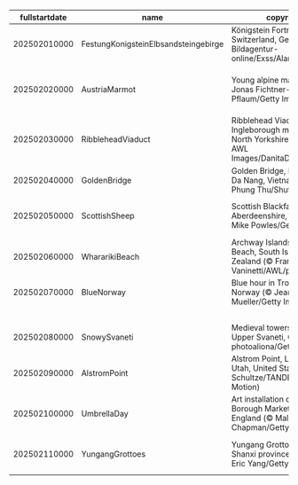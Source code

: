 |fullstartdate|name|copyright|title|image|
|--|--|--|--|--|
202502010000|FestungKonigsteinElbsandsteingebirge|Königstein Fortress, Saxon Switzerland, Germany (© Bildagentur-online/Exss/Alamy)|Snow and stone|![](/en-GB/2025/02/202502010000FestungKonigsteinElbsandsteingebirge.jpg)|
202502020000|AustriaMarmot|Young alpine marmot (© Jonas Fichtner-Pflaum/Getty Images)|Marm-velous way to go Altitude attitude|![](/en-GB/2025/02/202502020000AustriaMarmot.jpg)|
202502030000|RibbleheadViaduct|Ribblehead Viaduct and Ingleborough mountain, North Yorkshire, England (© AWL Images/DanitaDelimont.com)|Bridging history, one arch at a time|![](/en-GB/2025/02/202502030000RibbleheadViaduct.jpg)|
202502040000|GoldenBridge|Golden Bridge, Bà Nà Hills, Da Nang, Vietnam (© Hien Phung Thu/Shutterstock)|A walk among the clouds|![](/en-GB/2025/02/202502040000GoldenBridge.jpg)|
202502050000|ScottishSheep|Scottish Blackface sheep, Aberdeenshire, Scotland (© Mike Powles/Getty Images)|Baa, baa, black sheep? No.|![](/en-GB/2025/02/202502050000ScottishSheep.jpg)|
202502060000|WhararikiBeach|Archway Islands, Wharariki Beach, South Island, New Zealand (© Francesco Vaninetti/AWL/plainpicture)|Reflections of a nation's legacy|![](/en-GB/2025/02/202502060000WhararikiBeach.jpg)|
202502070000|BlueNorway|Blue hour in Trondheim, Norway (© Jeanny Mueller/Getty Images)|Stuck in a blue moment|![](/en-GB/2025/02/202502070000BlueNorway.jpg)|
||||![](/en-GB/2025/02/.jpg)|
202502080000|SnowySvaneti|Medieval towers in Mestia, Upper Svaneti, Georgia (© photoaliona/Getty Images)|Frozen in time|![](/en-GB/2025/02/202502080000SnowySvaneti.jpg)|
202502090000|AlstromPoint|Alstrom Point, Lake Powell, Utah, United States (© T.M. Schultze/TANDEM Stills + Motion)|A point worth pondering|![](/en-GB/2025/02/202502090000AlstromPoint.jpg)|
202502100000|UmbrellaDay|Art installation of umbrellas, Borough Market, London, England (© Malcolm P Chapman/Getty Images)|Under my umbrella|![](/en-GB/2025/02/202502100000UmbrellaDay.jpg)|
202502110000|YungangGrottoes|Yungang Grottoes, Datong, Shanxi province, China (© Eric Yang/Getty Images)|The watchful eyes of history|![](/en-GB/2025/02/202502110000YungangGrottoes.jpg)|

